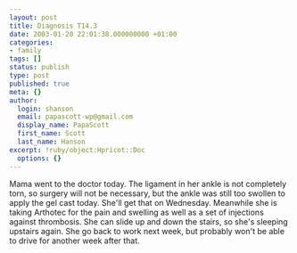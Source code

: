 ```yaml
---
layout: post
title: Diagnosis T14.3
date: 2003-01-20 22:01:38.000000000 +01:00
categories:
- family
tags: []
status: publish
type: post
published: true
meta: {}
author:
  login: shanson
  email: papascott-wp@gmail.com
  display_name: PapaScott
  first_name: Scott
  last_name: Hanson
excerpt: !ruby/object:Hpricot::Doc
  options: {}
---
```

<p>Mama went to the doctor today. The ligament in her ankle is not completely torn, so surgery will not be necessary, but the ankle was still too swollen to apply the gel cast today. She'll get that on Wednesday. Meanwhile she is taking Arthotec for the pain and swelling as well as a set of injections against thrombosis. She can slide up and down the stairs, so she's sleeping upstairs again. She go back to work next week, but probably won't be able to drive for another week after that.</p>
